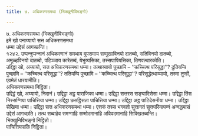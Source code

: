 ```yaml
---
title: ७. अधिकरणसमथा (भिक्खुनीविभङ्गो)

---
```

७. अधिकरणसमथा (भिक्खुनीविभङ्गो)  
इमे खो पनाय्यायो सत्त अधिकरणसमथा  
धम्मा उद्देसं आगच्छन्ति।  
१२४२. उप्पन्‍नुप्पन्‍नानं अधिकरणानं समथाय वूपसमाय सम्मुखाविनयो दातब्बो, सतिविनयो दातब्बो, अमूळ्हविनयो दातब्बो, पटिञ्‍ञाय कारेतब्बं, येभुय्यसिका, तस्सपापियसिका, तिणवत्थारकोति।  
उद्दिट्ठा खो, अय्यायो, सत्त अधिकरणसमथा धम्मा। तत्थाय्यायो पुच्छामि – ‘‘कच्‍चित्थ परिसुद्धा’’? दुतियम्पि पुच्छामि – ‘‘कच्‍चित्थ परिसुद्धा’’? ततियम्पि पुच्छामि – ‘‘कच्‍चित्थ परिसुद्धा’’? परिसुद्धेत्थाय्यायो, तस्मा तुण्ही, एवमेतं धारयामीति।  
अधिकरणसमथा निट्ठिता।  
उद्दिट्ठं खो, अय्यायो, निदानं। उद्दिट्ठा अट्ठ पाराजिका धम्मा। उद्दिट्ठा सत्तरस सङ्घादिसेसा धम्मा। उद्दिट्ठा तिंस निस्सग्गिया पाचित्तिया धम्मा। उद्दिट्ठा छसट्ठिसता पाचित्तिया धम्मा। उद्दिट्ठा अट्ठ पाटिदेसनीया धम्मा। उद्दिट्ठा सेखिया धम्मा। उद्दिट्ठा सत्त अधिकरणसमथा धम्मा। एत्तकं तस्स भगवतो सुत्तागतं सुत्तपरियापन्‍नं अन्वद्धमासं उद्देसं आगच्छति। तत्थ सब्बाहेव समग्गाहि सम्मोदमानाहि अविवदमानाहि सिक्खितब्बन्ति।  
भिक्खुनिविभङ्गो निट्ठितो।  
पाचित्तियपाळि निट्ठिता।  